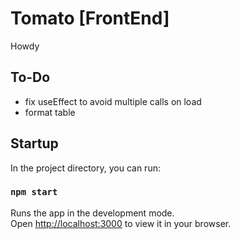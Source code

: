 # Tomato [FrontEnd]

Howdy

## To-Do
- fix useEffect to avoid multiple calls on load
- format table

## Startup

In the project directory, you can run:

### `npm start`

Runs the app in the development mode.\
Open [http://localhost:3000](http://localhost:3000) to view it in your browser.